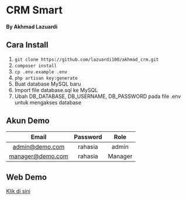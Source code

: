 # CRM Smart
#### By Akhmad Lazuardi

## Cara Install
1. `git clone https://github.com/lazuardi100/akhmad_crm.git`
2. `composer install`
3.  `cp .env.example .env`
4. `php artisan key:generate`
5. Buat database MySQL baru
6. Import file database.sql ke MySQL
7. Ubah DB_DATABASE, DB_USERNAME, DB_PASSWORD pada file .env untuk mengakses database

## Akun Demo
| Email  | Password  | Role  |
| :------------: | :------------: | :------------: |
| admin@demo.com  |  rahasia | admin  |
| manager@demo.com  | rahasia  |  Manager |

## Web Demo
[Klik di sini](https://crmsmart.lazuweb.my.id/ "Klik di sini")